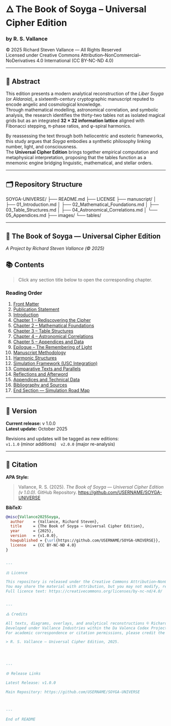# 🜂 The Book of Soyga – Universal Cipher Edition
### by R. S. Vallance  
© 2025 Richard Steven Vallance — All Rights Reserved  
Licensed under Creative Commons Attribution–NonCommercial–NoDerivatives 4.0 International (CC BY-NC-ND 4.0)

---

## 📖 Abstract
This edition presents a modern analytical reconstruction of the *Liber Soyga* (or *Aldaraia*), a sixteenth-century cryptographic manuscript reputed to encode angelic and cosmological knowledge.  
Through mathematical modelling, astronomical correlation, and symbolic analysis, the research identifies the thirty-two tables not as isolated magical grids but as an integrated **32 × 32 information lattice** aligned with Fibonacci stepping, π-phase ratios, and φ-spiral harmonics.  

By reassessing the text through both heliocentric and esoteric frameworks, this study argues that *Soyga* embodies a synthetic philosophy linking number, light, and consciousness.  
The **Universal Cipher Edition** brings together empirical computation and metaphysical interpretation, proposing that the tables function as a mnemonic engine bridging linguistic, mathematical, and stellar orders.

---

## 🗂️ Repository Structure

SOYGA-UNIVERSE/ ├── README.md ├── LICENSE ├── manuscript/ │   ├── 01_Introduction.md │   ├── 02_Mathematical_Foundations.md │   ├── 03_Table_Structures.md │   ├── 04_Astronomical_Correlations.md │   └── 05_Appendices.md ├── images/ └── tables/

---
## 📘 The Book of Soyga — Universal Cipher Edition  
*A Project by Richard Steven Vallance (© 2025)*  

## 📚 Contents
> Click any section title below to open the corresponding chapter.
> 
### Reading Order
1. [Front Matter](manuscript/00_Front_Matter.md)
2. [Publication Statement](manuscript/01_Publication_Statement.md)
3. [Introduction](manuscript/02_Introduction.md)
4. [Chapter 1 – Rediscovering the Cipher](manuscript/03_Chapter_1-Rediscovering_the_Cipher.md)
5. [Chapter 2 – Mathematical Foundations](manuscript/04_Chapter_2-Mathematical_Foundations.md)
6. [Chapter 3 – Table Structures](manuscript/05_Chapter_3-Table_Structures.md)
7. [Chapter 4 – Astronomical Correlations](manuscript/06_Chapter_4-Astronomical_Correlations.md)
8. [Chapter 5 – Appendices and Data](manuscript/07_Chapter_5-Appendices_and_Data.md)
9. [Epilogue – The Remembering of Light](manuscript/08_Epilogue-The_Remembering_of_Light.md)
10. [Manuscript Methodology](manuscript/09_Chapter_9-Manuscript_Methodology.md)
11. [Harmonic Structures](manuscript/10_Chapter_10-Harmonic_Structures.md)
12. [Simulation Framework (USC Integration)](manuscript/11_Chapter_11-Simulation_Framework.md)
13. [Comparative Texts and Parallels](manuscript/12_Chapter_12-Comparative_Texts_and_Parallels.md)
14. [Reflections and Afterword](manuscript/13_Chapter_13-Reflections_and_Afterword.md)
15. [Appendices and Technical Data](manuscript/14_Chapter_14-Appendices_and_Technical_Data.md)
16. [Bibliography and Sources](manuscript/15_Chapter_15-Bibliography_and_Sources.md)
17. [End Section — Simulation Road Map](manuscript/16_Chapter_16-End_Section-Roadmap.md)

---

## 🧭 Version
**Current release:** v 1.0.0  
**Latest update:** October 2025  

Revisions and updates will be tagged as new editions:  
`v1.1.0` (minor additions) `v2.0.0` (major re-analysis)

---

## 🧩 Citation
**APA Style:**  
> Vallance, R. S. (2025). *The Book of Soyga — Universal Cipher Edition (v 1.0.0).* GitHub Repository. https://github.com/USERNAME/SOYGA-UNIVERSE  

**BibTeX:**  
```bibtex
@misc{Vallance2025Soyga,
  author    = {Vallance, Richard Steven},
  title     = {The Book of Soyga — Universal Cipher Edition},
  year      = {2025},
  version   = {v1.0.0},
  howpublished = {\url{https://github.com/USERNAME/SOYGA-UNIVERSE}},
  license   = {CC BY-NC-ND 4.0}
}


---

⚖️ Licence

This repository is released under the Creative Commons Attribution–NonCommercial–NoDerivatives 4.0 International licence.
You may share the material with attribution, but you may not modify, remix, or use it commercially.
Full licence text: https://creativecommons.org/licenses/by-nc-nd/4.0/


---

🜛 Credits

All texts, diagrams, overlays, and analytical reconstructions © Richard Steven Vallance (2025).
Developed under Vallance Industries within the Da Valenca Codex Project.
For academic correspondence or citation permissions, please credit the author as:

> R. S. Vallance — Universal Cipher Edition, 2025.




---

🌐 Release Links

Latest Release: v1.0.0

Main Repository: https://github.com/USERNAME/SOYGA-UNIVERSE



---

End of README 

